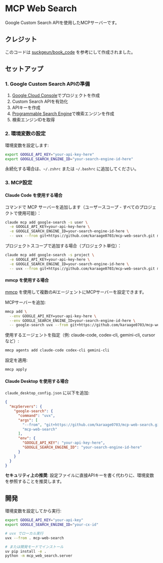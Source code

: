 # MCP Web Search

Google Custom Search APIを使用したMCPサーバーです。

## クレジット

このコードは [suckgeun/book_code](https://github.com/suckgeun/book_code/blob/master/servers/src/server_google_search.py) を参考にして作成されました。

## セットアップ

### 1. Google Custom Search APIの準備

1. [Google Cloud Console](https://console.cloud.google.com/)でプロジェクトを作成
2. Custom Search APIを有効化
3. APIキーを作成
4. [Programmable Search Engine](https://programmablesearchengine.google.com/)で検索エンジンを作成
5. 検索エンジンIDを取得

### 2. 環境変数の設定

環境変数を設定します:

```bash
export GOOGLE_API_KEY="your-api-key-here"
export GOOGLE_SEARCH_ENGINE_ID="your-search-engine-id-here"
```

永続化する場合は、`~/.zshrc` または `~/.bashrc` に追加してください。

### 3. MCP設定

#### Claude Code を使用する場合

コマンドで MCP サーバーを追加します（ユーザースコープ - すべてのプロジェクトで使用可能）：

```bash
claude mcp add google-search -s user \
  -e GOOGLE_API_KEY=your-api-key-here \
  -e GOOGLE_SEARCH_ENGINE_ID=your-search-engine-id-here \
  -- uvx --from git+https://github.com/karaage0703/mcp-web-search.git mcp-web-search
```

プロジェクトスコープで追加する場合（プロジェクト単位）：

```bash
claude mcp add google-search -s project \
  -e GOOGLE_API_KEY=your-api-key-here \
  -e GOOGLE_SEARCH_ENGINE_ID=your-search-engine-id-here \
  -- uvx --from git+https://github.com/karaage0703/mcp-web-search.git mcp-web-search
```

#### mmcp を使用する場合

[mmcp](https://github.com/koki-develop/mmcp) を使用して複数のAIエージェントにMCPサーバーを設定できます。

MCPサーバーを追加:

```bash
mmcp add \
  --env GOOGLE_API_KEY=your-api-key-here \
  --env GOOGLE_SEARCH_ENGINE_ID=your-search-engine-id-here \
  -- google-search uvx --from git+https://github.com/karaage0703/mcp-web-search.git mcp-web-search
```

使用するエージェントを指定（例: claude-code, codex-cli, gemini-cli, cursor など）:

```bash
mmcp agents add claude-code codex-cli gemini-cli
```

設定を適用:

```bash
mmcp apply
```

#### Claude Desktop を使用する場合

`claude_desktop_config.json` に以下を追加:

```json
{
  "mcpServers": {
    "google-search": {
      "command": "uvx",
      "args": [
        "--from", "git+https://github.com/karaage0703/mcp-web-search.git",
        "mcp-web-search"
      ],
      "env": {
        "GOOGLE_API_KEY": "your-api-key-here",
        "GOOGLE_SEARCH_ENGINE_ID": "your-search-engine-id-here"
      }
    }
  }
}
```

**セキュリティ上の推奨**: 設定ファイルに直接APIキーを書く代わりに、環境変数を参照することを推奨します。

## 開発

環境変数を設定してから実行:

```bash
export GOOGLE_API_KEY="your-api-key"
export GOOGLE_SEARCH_ENGINE_ID="your-cx-id"

# uvx でローカル実行
uvx --from . mcp-web-search

# または開発モードでインストール
uv pip install -e .
python -m mcp_web_search.server
```